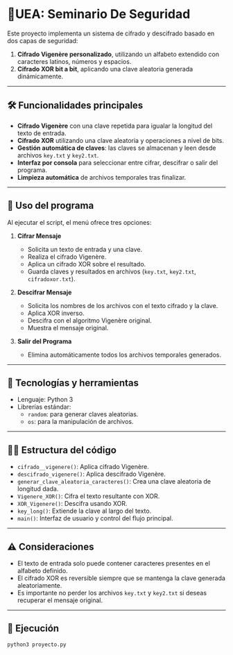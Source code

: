 # 🔐UEA: Seminario De Seguridad

Este proyecto implementa un sistema de cifrado y descifrado basado en dos capas de seguridad:

1. **Cifrado Vigenère personalizado**, utilizando un alfabeto extendido con caracteres latinos, números y espacios.
2. **Cifrado XOR bit a bit**, aplicando una clave aleatoria generada dinámicamente.

---

## 🛠️ Funcionalidades principales

- **Cifrado Vigenère** con una clave repetida para igualar la longitud del texto de entrada.
- **Cifrado XOR** utilizando una clave aleatoria y operaciones a nivel de bits.
- **Gestión automática de claves**: las claves se almacenan y leen desde archivos `key.txt` y `key2.txt`.
- **Interfaz por consola** para seleccionar entre cifrar, descifrar o salir del programa.
- **Limpieza automática** de archivos temporales tras finalizar.

---

## 📌 Uso del programa

Al ejecutar el script, el menú ofrece tres opciones:

1. **Cifrar Mensaje**  
   - Solicita un texto de entrada y una clave.
   - Realiza el cifrado Vigenère.
   - Aplica un cifrado XOR sobre el resultado.
   - Guarda claves y resultados en archivos (`key.txt`, `key2.txt`, `cifradoxor.txt`).

2. **Descifrar Mensaje**  
   - Solicita los nombres de los archivos con el texto cifrado y la clave.
   - Aplica XOR inverso.
   - Descifra con el algoritmo Vigenère original.
   - Muestra el mensaje original.

3. **Salir del Programa**  
   - Elimina automáticamente todos los archivos temporales generados.

---

## 🧮 Tecnologías y herramientas

- Lenguaje: Python 3
- Librerías estándar:
  - `random`: para generar claves aleatorias.
  - `os`: para la manipulación de archivos.

---

## 🧑‍💻 Estructura del código

- `cifrado__vigenere()`: Aplica cifrado Vigenère.
- `descifrado_vigenere()`: Aplica descifrado Vigenère.
- `generar_clave_aleatoria_caracteres()`: Crea una clave aleatoria de longitud dada.
- `Vigenere_XOR()`: Cifra el texto resultante con XOR.
- `XOR_Vigenere()`: Descifra usando XOR.
- `key_long()`: Extiende la clave al largo del texto.
- `main()`: Interfaz de usuario y control del flujo principal.

---

## ⚠️ Consideraciones

- El texto de entrada solo puede contener caracteres presentes en el alfabeto definido.
- El cifrado XOR es reversible siempre que se mantenga la clave generada aleatoriamente.
- Es importante no perder los archivos `key.txt` y `key2.txt` si deseas recuperar el mensaje original.

---

## 📝 Ejecución

```bash
python3 proyecto.py
